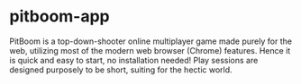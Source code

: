 # pitboom-app

PitBoom is a top-down-shooter online multiplayer game made purely for the web, utilizing most of the modern web browser (Chrome) features. Hence it is quick and easy to start, no installation needed! Play sessions are designed purposely to be short, suiting for the hectic world.
